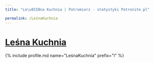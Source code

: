 ```yaml
---
title: "Le\u015Bna Kuchnia | Patromierz - statystyki Patronite.pl"

permalink: /LeśnaKuchnia
---
```


# [Leśna Kuchnia](https://patronite.pl/LeśnaKuchnia)

{% include profile.md name="LeśnaKuchnia" prefix="l" %}
